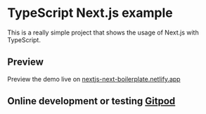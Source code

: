 # TypeScript Next.js example

This is a really simple project that shows the usage of Next.js with TypeScript.

## Preview

Preview the demo live on [nextjs-next-boilerplate.netlify.app](https://nextjs-next-boilerplate.netlify.app/)

## Online development or testing [Gitpod](https://black-vulture-4nc7wcyb.ws-us18.gitpod.io/)
